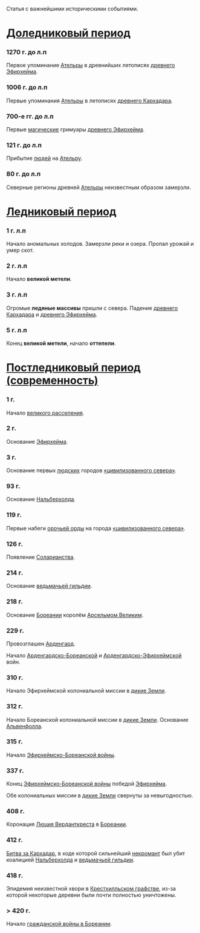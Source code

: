 Статья с важнейшими историческими событиями.
#  [Доледниковый период](История%20Ательры#Доледниковый%20период)
### 1270 г. до л.п
Первое упоминание [Ательры](Ательра) в древнийших летописях [древнего Эфирхейма](древний%20Эфирхейм).
### 1006 г. до л.п
Первые упоминания [Ательры](Ательра) в летописях [древнего Кархадара](Древний%20Кархадар).
### 700-е гг. до л.п
Первые [магические](Магия) гримуары [древнего Эфирхейма](Древний%20Эфирхейм).
### 121 г. до л.п
Прибытие [людей](Люди) на [Ательру](Ательра).
### 80 г. до л.п
Северные регионы древней [Ательры](Ательра) неизвестным образом замерзли.
# [Ледниковый период](История%20Ательры#Ледниковый%20период)
### 1 г. л.п
Начало аномальных холодов. Замерзли реки и озера. Пропал урожай и умер скот.
### 2 г. л.п
Начало **великой метели**.
### 3 г. л.п
Огромые **ледяные массивы** пришли с севера. Падение [древнего Кархадара](Древний%20Кархадар) и [древнего Эфирхейма](Древний%20Эфирхейм).
### 5 г. л.п
Конец **великой метели**, начало **оттепели**.
# [Постледниковый период (современность)](История%20Ательры#Постледниковый%20период)
### 1 г.
Начало [великого расселения](История%20Ательры##I%20век).
### 2 г.
Основание [Эфирхейма](Эфирхейм).
### 3 г.
Основание первых [людских](Люди) городов [«цивилизованного севера»](Ательра#Северо-запад).
### 93 г.
Основание [Нальберхолда](Нальберхолд.md).
### 119 г.
Первые набеги [орочьей орды](Арденгард#Войска) на города [«цивилизованного севера»](Ательра#Северо-запад).
### 126 г.
Появление [Соларианства](Соларианство).
### 214 г.
Основание [ведьмачьей гильдии](Ведьмачья%20гильдия.md).
### 218 г.
Основание [Бореании](Бореания) королём [Арсельмом Великим](Арсельм%20Великий.md).
### 229 г.
Провозглашен [Арденгард](Арденгард).

Начало [Арденгардско-Бореанской](Северная%20война) и [Арденгардско-Эфирхеймской](Эфирхеймско-арденгардская%20война.md) войн.
### 310 г.
Начало Эфирхеймской колониальной миссии в [дикие Земли](Дикие%20земли).
### 312 г.
Начало Бореанской колониальной миссии в [дикие Земли](Дикие%20земли). Основание [Альвенфолла](Альвенфолл.md).
### 315 г.
Начало [Эфирхеймско-Бореанской войны](Эфирхеймско-бореанская%20война.md).
### 337 г.
Конец [Эфирхеймско-Бореанской войны](Эфирхеймско-бореанская%20война.md) победой [Эфирхейма](Эфирхейм).

Обе колониальных миссии в [дикие Земли](Дикие%20земли) свернуты за невыгодностью.
### 408 г.
Коронация [Люция Верданткреста](Люций%20Верданткрест.md) в [Бореании](Бореания).
### 412 г.
[Битва за Кархадар](Битва%20за%20Кархадар), в ходе которой сильнейший [некромант](Магия##Некромантия) был убит коалицией [Нальберхолда](Нальберхолд.md) и [ведьмачьей гильдии](Ведьмачья%20гильдия.md).
### 418 г.
Эпидемия неизвестной хвори в [Крестхилльском графстве](Крестхилл), из-за которой некоторые деревни были почти полностью уничтожены.
### > 420 г.
Начало [гражданской войны в Бореании](Бореанская%20гражданская%20война).